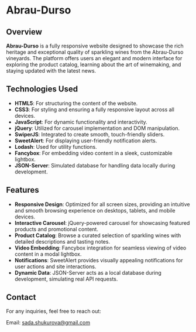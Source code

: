 # Abrau-Durso

## Overview

**Abrau-Durso** is a fully responsive website designed to showcase the rich heritage and exceptional quality of sparkling wines from the Abrau-Durso vineyards. The platform offers users an elegant and modern interface for exploring the product catalog, learning about the art of winemaking, and staying updated with the latest news.

## Technologies Used

- **HTML5**: For structuring the content of the website.
- **CSS3**: For styling and ensuring a fully responsive layout across all devices.
- **JavaScript**: For dynamic functionality and interactivity.
- **jQuery**: Utilized for carousel implementation and DOM manipulation.
- **SwiperJS**: Integrated to create smooth, touch-friendly sliders.
- **SweetAlert**: For displaying user-friendly notification alerts.
- **Lodash**: Used for utility functions.
- **Fancybox**: For embedding video content in a sleek, customizable lightbox.
- **JSON-Server**: Simulated database for handling data locally during development.

## Features

- **Responsive Design**: Optimized for all screen sizes, providing an intuitive and smooth browsing experience on desktops, tablets, and mobile devices.
- **Interactive Carousel**: jQuery-powered carousel for showcasing featured products and promotional content.
- **Product Catalog**: Browse a curated selection of sparkling wines with detailed descriptions and tasting notes.
- **Video Embedding**: Fancybox integration for seamless viewing of video content in a modal lightbox.
- **Notifications**: SweetAlert provides visually appealing notifications for user actions and site interactions.
- **Dynamic Data**: JSON-Server acts as a local database during development, simulating real API requests.

## Contact
For any inquiries, feel free to reach out:

Email: sada.shukurova@gmail.com

